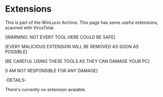 # Extensions
This is part of the WinLucio Archive. This page has some useful extensions, scanned with VirusTotal.

[WARNING: NOT EVERY TOOL HERE COULD BE SAFE]

[EVERY MALICIOUS EXTENSION WILL BE REMOVED AS SOON AS POSSIBLE]

[BE CAREFUL USING THESE TOOLS AS THEY CAN DAMAGE YOUR PC]

[I AM NOT RESPONSIBLE FOR ANY DAMAGE]

-DETAILS-

There's currently no extension avaiable.
